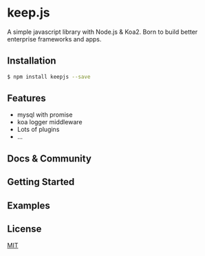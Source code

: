 # keep.js
A simple javascript library with Node.js & Koa2. Born to build better enterprise frameworks and apps.

## Installation

```bash
$ npm install keepjs --save
```

## Features

* mysql with promise
* koa logger middleware
* Lots of plugins
* ...


## Docs & Community

## Getting Started

## Examples

## License

[MIT](LICENSE)